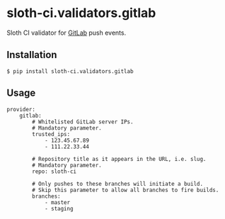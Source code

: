 # sloth-ci.validators.gitlab

Sloth CI validator for [GitLab](https://about.gitlab.com/) push events.


## Installation
    
    $ pip install sloth-ci.validators.gitlab


## Usage

    provider:
        gitlab:
            # Whitelisted GitLab server IPs.
            # Mandatory parameter.
            trusted_ips:
                - 123.45.67.89
                - 111.22.33.44

            # Repository title as it appears in the URL, i.e. slug.
            # Mandatory parameter.
            repo: sloth-ci

            # Only pushes to these branches will initiate a build.
            # Skip this parameter to allow all branches to fire builds.
            branches:
                - master
                - staging
